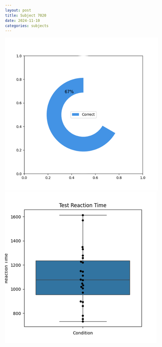 ```yaml
---
layout: post
title: Subject 7020
date: 2024-11-10
categories: subjects
---
```


![](data/7020/run-10/7020_FN_acc_test.png)
![](data/7020/run-10/7020_FN_rt.png)
